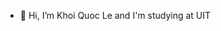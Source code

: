 - 👋 Hi, I’m Khoi Quoc Le and I'm studying at UIT

<!---
khoiquocle/khoiquocle is a ✨ special ✨ repository because its `README.md` (this file) appears on your GitHub profile.
You can click the Preview link to take a look at your changes.
--->
